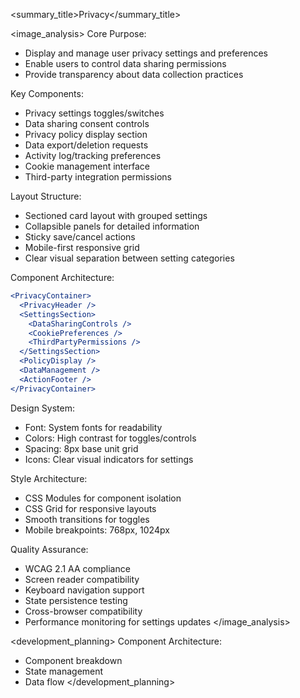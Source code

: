 
<summary_title>Privacy</summary_title>

<image_analysis>
Core Purpose:
- Display and manage user privacy settings and preferences
- Enable users to control data sharing permissions
- Provide transparency about data collection practices

Key Components:
- Privacy settings toggles/switches
- Data sharing consent controls
- Privacy policy display section
- Data export/deletion requests
- Activity log/tracking preferences
- Cookie management interface
- Third-party integration permissions

Layout Structure:
- Sectioned card layout with grouped settings
- Collapsible panels for detailed information
- Sticky save/cancel actions
- Mobile-first responsive grid
- Clear visual separation between setting categories

Component Architecture:
```jsx
<PrivacyContainer>
  <PrivacyHeader />
  <SettingsSection>
    <DataSharingControls />
    <CookiePreferences />
    <ThirdPartyPermissions />
  </SettingsSection>
  <PolicyDisplay />
  <DataManagement />
  <ActionFooter />
</PrivacyContainer>
```

Design System:
- Font: System fonts for readability
- Colors: High contrast for toggles/controls
- Spacing: 8px base unit grid
- Icons: Clear visual indicators for settings

Style Architecture:
- CSS Modules for component isolation
- CSS Grid for responsive layouts
- Smooth transitions for toggles
- Mobile breakpoints: 768px, 1024px

Quality Assurance:
- WCAG 2.1 AA compliance
- Screen reader compatibility
- Keyboard navigation support
- State persistence testing
- Cross-browser compatibility
- Performance monitoring for settings updates
</image_analysis>

<development_planning>
Component Architecture:
- Component breakdown
- State management
- Data flow
</development_planning>